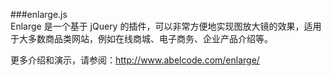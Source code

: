 ###enlarge.js  
Enlarge 是一个基于 jQuery 的插件，可以非常方便地实现图放大镜的效果，适用于大多数商品类网站，例如在线商城、电子商务、企业产品介绍等。

更多介绍和演示，请参阅：http://www.abelcode.com/enlarge/

